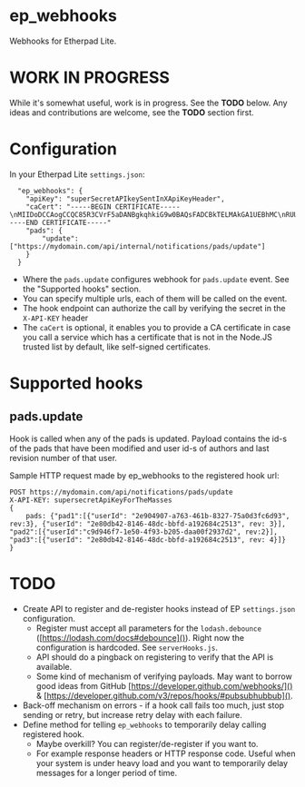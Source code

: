 # ep_webhooks
Webhooks for Etherpad Lite.

# WORK IN PROGRESS

While it's somewhat useful, work is in progress. See the **TODO** below. Any ideas and contributions are welcome, see the **TODO** section first.

# Configuration

In your Etherpad Lite ``settings.json``:

```
  "ep_webhooks": {
    "apiKey": "superSecretAPIkeySentInXApiKeyHeader",
    "caCert": "-----BEGIN CERTIFICATE-----\nMIIDoDCCAogCCQC85R3CVrF5aDANBgkqhkiG9w0BAQsFADCBkTELMAkGA1UEBhMC\nRUUxETAPBgNVBAgMCEhhcmp1bWFhMRAwDgYDVQQHDAdUYWxsaW5uMRIwEAYDVQQK\nDAlDaXRpemVuT1MxCzAJBgNVBAsMAklUMRQwEgYDVQQDDAtkZXYudG9ydS5lZTEm\nMCQGCSqGSIb3DQEJARYXY2l0aXplbm9zLmVzdEBnbWFpbC5jb20wHhcNMTUxMDAx\nMDkyMzE1WhcNNDMwMjE1MDkyMzE1WjCBkTELMAkGA1UEBhMCRUUxETAPBgNVBAgM\nCEhhcmp1bWFhMRAwDgYDVQQHDAdUYWxsaW5uMRIwEAYDVQQKDAlDaXRpemVuT1Mx\nCzAJBgNVBAsMAklUMRQwEgYDVQQDDAtkZXYudG9ydS5lZTEmMCQGCSqGSIb3DQEJ\nARYXY2l0aXplbm9zLmVzdEBnbWFpbC5jb20wggEiMA0GCSqGSIb3DQEBAQUAA4IB\nDwAwggEKAoIBAQDYt0FCtIgu0NcKQ+6T+tUNtTChg8g/1xgR0KS4B9zqdoxHuE/8\nHvylHff/1ysmFEiaFX6aoo3ww1PSY7tJ38+ozkks8Ga3wWADVuCVWytu1gpznuDO\neLq/TJ7MMKuev1SFumpTjPuN3ppD25yyb30Ajx29e9xXO0oa6s5TFD1nzZiZRyHs\n36BPsD3Dk7P3q6OKuuP/AEJZC8vvAPDJXh1X9o1+vhQ7mOzISE6CoKc1FheOLMAQ\nKqkLlMPDJgSSNzAUhB+BbNanhynkRDfhQnIDUpJjjNx8vzHKLoPtfA+RSYgA6DOD\n8jDgTPaszKNQG2VYauLd4Tg/tQx+GdlbtIhpAgMBAAEwDQYJKoZIhvcNAQELBQAD\nggEBAD2OFnsFll4TqhlWD2zNbVz5nUIqPIQZKi6uSmLLZdsn61dVuIMqfd1awdxL\ntyLu8IxmFqjGJuKwTm1IzDlkjG7JXB9TXGjj994wkBfJeEK01iUrS24GU2kWU0DU\nFe7GHHNi+x0nSEf2tfwQJw+9+WkR5jfq7eyUPKqlm8aETLT0Hk20KF/Tew9q/LAw\n8tQ1BpjmB5uMw7YPhu41Ef/Fcd3myVGBBgVSAjJHgc6Tq29FsOqh7Fi7zFHr/u5k\nP0A4iFQAld2k1Jwq+18/Qq8k8Jnpyh7DhefLNMc0HVg3H+3sCSHSDv0fEAa+7mRm\nR3jc3Y4rDxpM56PM9r3c19aKOYc=\n-----END CERTIFICATE-----"
    "pads": {
        "update": ["https://mydomain.com/api/internal/notifications/pads/update"]
    }
  }
```

* Where the ``pads.update`` configures webhook for ``pads.update`` event. See the "Supported hooks" section.
* You can specify multiple urls, each of them will be called on the event.
* The hook endpoint can authorize the call by verifying the secret in the ``X-API-KEY`` header
* The ``caCert`` is optional, it enables you to provide a CA certificate in case you call a service which has a certificate that is not in the Node.JS trusted list by default, like self-signed certificates.

# Supported hooks

## pads.update

Hook is called when any of the pads is updated. Payload contains the id-s of the pads that have been modified and user id-s of authors and last revision number of that user.
 
Sample HTTP request made by ep_webhooks to the registered hook url:

```
POST https://mydomain.com/api/notifications/pads/update
X-API-KEY: supersecretApiKeyForTheMasses
{
    pads: {"pad1":[{"userId": "2e904907-a763-461b-8327-75a0d3fc6d93", rev:3}, {"userId": "2e80db42-8146-48dc-bbfd-a192684c2513", rev: 3}], "pad2":[{"userId":"c9d946f7-1e50-4f93-b205-daa00f2937d2", rev:2}], "pad3":[{"userId": "2e80db42-8146-48dc-bbfd-a192684c2513", rev: 4}]}
}
```

# TODO

* Create API to register and de-register hooks instead of EP ``settings.json`` configuration.
    * Register must accept all parameters for the ``lodash.debounce`` ([https://lodash.com/docs#debounce]()). Right now the configuration is hardcoded. See ``serverHooks.js``.
    * API should do a pingback on registering to verify that the API is available.
    * Some kind of mechanism of verifying payloads. May want to borrow good ideas from GitHub [https://developer.github.com/webhooks/]() & [https://developer.github.com/v3/repos/hooks/#pubsubhubbub]().
* Back-off mechanism on errors - if a hook call fails too much, just stop sending or retry, but increase retry delay with each failure.
* Define method for telling ``ep_webhooks`` to temporarily delay calling registered hook.
    * Maybe overkill? You can register/de-register if you want to. 
    * For example response headers or HTTP response code. Useful when your system is under heavy load and you want to temporarily delay messages for a longer period of time.
  
